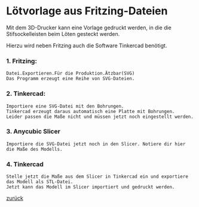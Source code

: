 <link rel="stylesheet" href="https://hi2272.github.io/StyleMD.css">

# Lötvorlage aus Fritzing-Dateien

Mit dem 3D-Drucker kann eine Vorlage gedruckt werden, in die die Stifsockelleisten beim Löten gesteckt werden.

Hierzu wird neben Fritzing auch die Software Tinkercad benötigt.

### 1. Fritzing:  
    Datei.Exportieren.Für die Produktion.Ätzbar(SVG)  
    Das Programm erzeugt eine Reihe von SVG-Dateien. 
### 2. Tinkercad:  
    Importiere eine SVG-Datei mit den Bohrungen.  
    Tinkercad erzeugt daraus automatisch eine Platte mit Bohrungen.  
    Leider passen die Maße nicht und müssen jetzt noch eingestellt werden.
### 3. Anycubic Slicer
    Importiere die SVG-Datei jetzt noch in den Slicer. Notiere dir hier die Maße des Modells.  
### 4. Tinkercad 
    Stelle jetzt die Maße aus dem Slicer in Tinkercad ein und exportiere das Modell als STL-Datei.  
    Jetzt kann das Modell im Slicer importiert und gedruckt werden.

[zurück](../index.html)   
